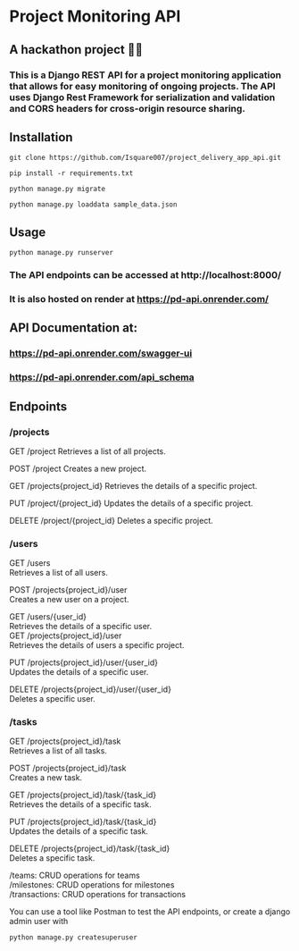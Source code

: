 # Project Monitoring API
## A hackathon project :man_technologist:
### This is a Django REST API for a project monitoring application that allows for easy monitoring of ongoing projects. The API uses Django Rest Framework for serialization and validation and CORS headers for cross-origin resource sharing.

## Installation
```Clone the repository:
git clone https://github.com/Isquare007/project_delivery_app_api.git
```

```Install the dependencies:
pip install -r requirements.txt
```

```Create the database:
python manage.py migrate
```

```(Optional) Load sample data:
python manage.py loaddata sample_data.json
```

## Usage
```To run the API locally, use the following command:
python manage.py runserver
```

### The API endpoints can be accessed at http://localhost:8000/

### It is also hosted on render at https://pd-api.onrender.com/

## API Documentation at:

### https://pd-api.onrender.com/swagger-ui
### https://pd-api.onrender.com/api_schema

## Endpoints

### /projects

GET /project
Retrieves a list of all projects.

POST /project
Creates a new project.

GET /projects{project_id}
Retrieves the details of a specific project.

PUT /project/{project_id}
Updates the details of a specific project.

DELETE /project/{project_id}
Deletes a specific project.

### /users

GET /users<br>
Retrieves a list of all users.

POST /projects{project_id}/user<br>
Creates a new user on a project.

GET /users/{user_id}<br>
Retrieves the details of a specific user.<br>
GET /projects{project_id}/user<br>
Retrieves the details of users a specific project.

PUT /projects{project_id}/user/{user_id}<br>
Updates the details of a specific user.

DELETE /projects{project_id}/user/{user_id}<br>
Deletes a specific user.

### /tasks

GET /projects{project_id}/task<br>
Retrieves a list of all tasks.

POST /projects{project_id}/task<br>
Creates a new task.

GET /projects{project_id}/task/{task_id}<br>
Retrieves the details of a specific task.

PUT /projects{project_id}/task/{task_id}<br>
Updates the details of a specific task.

DELETE /projects{project_id}/task/{task_id}<br>
Deletes a specific task.

/teams: CRUD operations for teams<br>
/milestones: CRUD operations for milestones<br>
/transactions: CRUD operations for transactions<br>

You can use a tool like Postman to test the API endpoints, or create a django admin user with
```
python manage.py createsuperuser
```